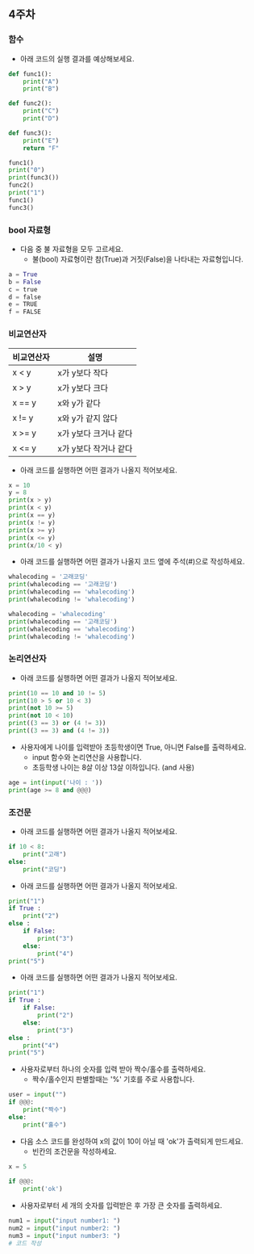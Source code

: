 ## 4주차

### 함수
- 아래 코드의 실행 결과를 예상해보세요.

```python
def func1():
    print("A")
    print("B")

def func2():
    print("C")
    print("D")

def func3():
    print("E")
    return "F"

func1()
print("0")
print(func3())
func2()
print("1")
func1()
func3()
```


### bool 자료형

- 다음 중 불 자료형을 모두 고르세요.
  - 불(bool) 자료형이란 참(True)과 거짓(False)을 나타내는 자료형입니다. 

```python
a = True
b = False
c = true
d = false
e = TRUE
f = FALSE
```


### 비교연산자

|비교연산자|설명|    
|-------|---------|
|x < y|x가 y보다 작다|
|x > y|x가 y보다 크다|
|x == y|x와 y가 같다|
|x != y|x와 y가 같지 않다|
|x >= y|x가 y보다 크거나 같다|
|x <= y|x가 y보다 작거나 같다|  


- 아래 코드를 실행하면 어떤 결과가 나올지 적어보세요.

```python
x = 10 
y = 8
print(x > y)
print(x < y)
print(x == y)
print(x != y)
print(x >= y)
print(x <= y)
print(x/10 < y)
```

- 아래 코드를 실행하면 어떤 결과가 나올지 코드 옆에 주석(#)으로 작성하세요.

```python
whalecoding = '고래코딩'
print(whalecoding == '고래코딩')
print(whalecoding == 'whalecoding')
print(whalecoding != 'whalecoding')

whalecoding = 'whalecoding'
print(whalecoding == '고래코딩')
print(whalecoding == 'whalecoding')
print(whalecoding != 'whalecoding')
```

### 논리연산자

- 아래 코드를 실행하면 어떤 결과가 나올지 적어보세요.

```python
print(10 == 10 and 10 != 5)
print(10 > 5 or 10 < 3)
print(not 10 >= 5)
print(not 10 < 10)
print((3 == 3) or (4 != 3))
print((3 == 3) and (4 != 3))
```

- 사용자에게 나이를 입력받아 초등학생이면 True, 아니면 False를 출력하세요.
  - input 함수와 논리연산을 사용합니다.
  - 초등학생 나이는 8살 이상 13살 이하입니다. (and 사용)

```python
age = int(input('나이 : '))
print(age >= 8 and @@@)
```

### 조건문

- 아래 코드를 실행하면 어떤 결과가 나올지 적어보세요.

```python
if 10 < 8:
    print("고래")
else:
    print("코딩")
```


- 아래 코드를 실행하면 어떤 결과가 나올지 적어보세요.

```python
print("1")
if True :
    print("2")
else :
    if False:
        print("3")
    else:
        print("4")
print("5")
```

- 아래 코드를 실행하면 어떤 결과가 나올지 적어보세요.

```python
print("1")
if True :
    if False:
        print("2")
    else:
        print("3")
else :
    print("4")
print("5")
```


- 사용자로부터 하나의 숫자를 입력 받아 짝수/홀수를 출력하세요.
  - 짝수/홀수인지 판별할때는 '%' 기호를 주로 사용합니다.

```python
user = input("")
if @@@:
    print("짝수")
else:
    print("홀수")
```

- 다음 소스 코드를 완성하여 x의 값이 10이 아닐 때 'ok'가 출력되게 만드세요.
  - 빈칸의 조건문을 작성하세요.

```python
x = 5
 
if @@@:
    print('ok')
```
    
- 사용자로부터 세 개의 숫자를 입력받은 후 가장 큰 숫자를 출력하세요.

```python
num1 = input("input number1: ")
num2 = input("input number2: ")
num3 = input("input number3: ")
# 코드 작성
```
